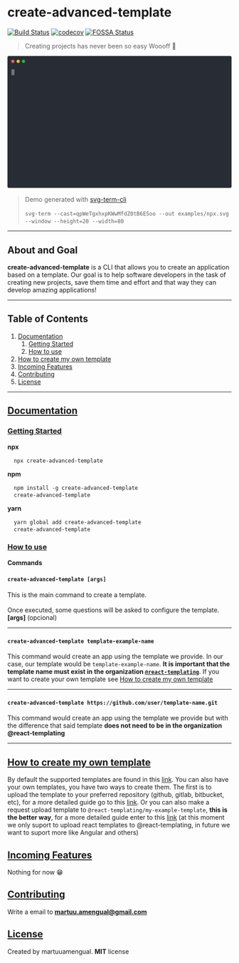 # create-advanced-template

[![Build Status](https://www.travis-ci.com/martuuamengual/create-advanced-template.svg?token=SCvQhQXQFkXx2UytEoxi&branch=master)](https://www.travis-ci.com/martuuamengual/create-advanced-template)
[![codecov](https://codecov.io/gh/martuuamengual/create-advanced-template/branch/master/graph/badge.svg?token=OTWW85ZSZB)](https://codecov.io/gh/martuuamengual/create-advanced-template)
[![FOSSA Status](https://app.fossa.com/api/projects/git%2Bgithub.com%2Fmartuuamengual%2Fcreate-advanced-template.svg?type=shield)](https://app.fossa.com/projects/git%2Bgithub.com%2Fmartuuamengual%2Fcreate-advanced-template?ref=badge_shield)

> Creating projects has never been so easy Woooff 🐺

<p align="center">
  <img width="600" src="docs/examples/npx.svg">
</p>

> Demo generated with [svg-term-cli](https://github.com/marionebl/svg-term-cli)
>
> `svg-term --cast=qpWeTgxhxpKWwMfdZ0tB6ESoo --out examples/npx.svg --window --height=20 --width=80`

---

## About and Goal

**create-advanced-template** is a CLI that allows you to create an application based on a template. Our goal is to help software developers in the task of creating new projects, save them time and effort and that way they can develop amazing applications!

---

## Table of Contents

1.  [Documentation](#documentation)
    1.  [Getting Started](#getting-started)
    2.  [How to use](#how-to-use)
2.  [How to create my own template](#how-to-create-my-own-template)
3.  [Incoming Features](#incoming-features)
4.  [Contributing](#contributing)
5.  [License](#license)

---

## [Documentation](#documentation)

### [Getting Started](#getting-started)

**npx**

      npx create-advanced-template

**npm**

      npm install -g create-advanced-template
      create-advanced-template

**yarn**

      yarn global add create-advanced-template
      create-advanced-template

### [How to use](#how-to-use)

**Commands**

#### `create-advanced-template [args]`

This is the main command to create a template.
<br/>
<br/>
Once executed, some questions will be asked to configure the template.
<br/>
**[args]** (opcional)

---

#### `create-advanced-template template-example-name`

This command would create an app using the template we provide. In our case, our template would be `template-example-name`. **It is important that the template name must exist in the organization [`@react-templating`](https://github.com/react-templating)**. If you want to create your own template see [How to create my own template](#how-to-create-my-own-template)

---

#### `create-advanced-template https://github.com/user/template-name.git`

This command would create an app using the template we provide but with the difference that said template **does not need to be in the organization @react-templating**

---

## [How to create my own template](#how-to-create-my-own-template)

By default the supported templates are found in this [link](docs/builtin-templates.md). You can also have your own templates, you have two ways to create them. The first is to upload the template to your preferred repository (github, gitlab, bitbucket, etc), for a more detailed guide go to this [link](docs/create-a-template-using-my-account.md). Or you can also make a request upload template to `@react-templating/my-example-template`, **this is the better way**, for a more detailed guide enter to this [link](docs/create-a-template-using-@react-templating.md) (at this moment we only suport to upload react templates to @react-templating, in future we want to suport more like Angular and others)

## [Incoming Features](#incoming-features)

Nothing for now 😁

## [Contributing](#contributing)

Write a email to **martuu.amengual@gmail.com**

## [License](#license)

Created by martuuamengual. **MIT** license
